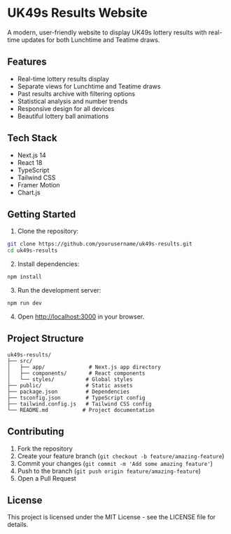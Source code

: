 # UK49s Results Website

A modern, user-friendly website to display UK49s lottery results with real-time updates for both Lunchtime and Teatime draws.

## Features

- Real-time lottery results display
- Separate views for Lunchtime and Teatime draws
- Past results archive with filtering options
- Statistical analysis and number trends
- Responsive design for all devices
- Beautiful lottery ball animations

## Tech Stack

- Next.js 14
- React 18
- TypeScript
- Tailwind CSS
- Framer Motion
- Chart.js

## Getting Started

1. Clone the repository:
```bash
git clone https://github.com/yourusername/uk49s-results.git
cd uk49s-results
```

2. Install dependencies:
```bash
npm install
```

3. Run the development server:
```bash
npm run dev
```

4. Open [http://localhost:3000](http://localhost:3000) in your browser.

## Project Structure

```
uk49s-results/
├── src/
│   ├── app/              # Next.js app directory
│   ├── components/       # React components
│   └── styles/          # Global styles
├── public/              # Static assets
├── package.json         # Dependencies
├── tsconfig.json        # TypeScript config
├── tailwind.config.js   # Tailwind CSS config
└── README.md           # Project documentation
```

## Contributing

1. Fork the repository
2. Create your feature branch (`git checkout -b feature/amazing-feature`)
3. Commit your changes (`git commit -m 'Add some amazing feature'`)
4. Push to the branch (`git push origin feature/amazing-feature`)
5. Open a Pull Request

## License

This project is licensed under the MIT License - see the LICENSE file for details. 
